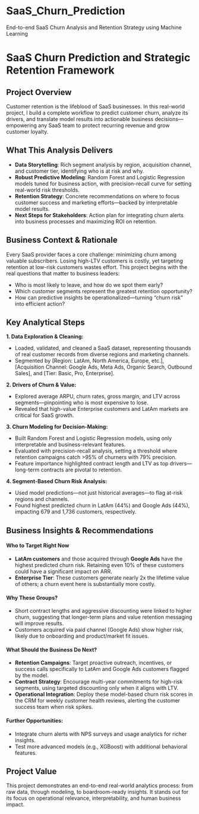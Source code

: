 # SaaS_Churn_Prediction
End-to-end SaaS Churn Analysis and Retention Strategy using Machine Learning
# SaaS Churn Prediction and Strategic Retention Framework

## Project Overview

Customer retention is the lifeblood of SaaS businesses. In this real-world project, I build a complete workflow to predict customer churn, analyze its drivers, and translate model results into actionable business decisions—empowering any SaaS team to protect recurring revenue and grow customer loyalty.


## What This Analysis Delivers

- **Data Storytelling**: Rich segment analysis by region, acquisition channel, and customer tier, identifying who is at risk and why.
- **Robust Predictive Modeling**: Random Forest and Logistic Regression models tuned for business action, with precision-recall curve for setting real-world risk thresholds.
- **Retention Strategy**: Concrete recommendations on where to focus customer success and marketing efforts—backed by interpretable model results.
- **Next Steps for Stakeholders**: Action plan for integrating churn alerts into business processes and maximizing ROI on retention.


## Business Context & Rationale

Every SaaS provider faces a core challenge: minimizing churn among valuable subscribers. Losing high-LTV customers is costly, yet targeting retention at low-risk customers wastes effort. This project begins with the real questions that matter to business leaders:
- Who is most likely to leave, and how do we spot them early?
- Which customer segments represent the greatest retention opportunity?
- How can predictive insights be operationalized—turning “churn risk” into efficient action?


## Key Analytical Steps

**1. Data Exploration & Cleaning:**
- Loaded, validated, and cleaned a SaaS dataset, representing thousands of real customer records from diverse regions and marketing channels.
- Segmented by [Region: LatAm, North America, Europe, etc.], [Acquisition Channel: Google Ads, Meta Ads, Organic Search, Outbound Sales], and [Tier: Basic, Pro, Enterprise].

**2. Drivers of Churn & Value:**
- Explored average ARPU, churn rates, gross margin, and LTV across segments—pinpointing who is most expensive to lose.
- Revealed that high-value Enterprise customers and LatAm markets are critical for SaaS growth.

**3. Churn Modeling for Decision-Making:**
- Built Random Forest and Logistic Regression models, using only interpretable and business-relevant features.
- Evaluated with precision-recall analysis, setting a threshold where retention campaigns catch >95% of churners with 79% precision. 
- Feature importance highlighted contract length and LTV as top drivers—long-term contracts are pivotal to retention.

**4. Segment-Based Churn Risk Analysis:**
- Used model predictions—not just historical averages—to flag at-risk regions and channels.
- Found highest predicted churn in LatAm (44%) and Google Ads (44%), impacting 679 and 1,736 customers, respectively.


## Business Insights & Recommendations

#### **Who to Target Right Now**

- **LatAm customers** and those acquired through **Google Ads** have the highest predicted churn risk. Retaining even 10% of these customers could have a significant impact on ARR.
- **Enterprise Tier**: These customers generate nearly 2x the lifetime value of others; a churn event here is substantially more costly.

#### **Why These Groups?**
- Short contract lengths and aggressive discounting were linked to higher churn, suggesting that longer-term plans and value retention messaging will improve results.
- Customers acquired via paid channel (Google Ads) show higher risk, likely due to onboarding and product/market fit issues.

#### **What Should the Business Do Next?**

- **Retention Campaigns**: Target proactive outreach, incentives, or success calls specifically to LatAm and Google Ads customers flagged by the model. 
- **Contract Strategy**: Encourage multi-year commitments for high-risk segments, using targeted discounting only when it aligns with LTV.
- **Operational Integration**: Deploy these model-based churn risk scores in the CRM for weekly customer health reviews, alerting the customer success team when risk spikes.

#### **Further Opportunities:**
- Integrate churn alerts with NPS surveys and usage analytics for richer insights.
- Test more advanced models (e.g., XGBoost) with additional behavioral features.


## Project Value

This project demonstrates an end-to-end real-world analytics process: from raw data, through modeling, to boardroom-ready insights. It stands out for its focus on operational relevance, interpretability, and human business impact. 




